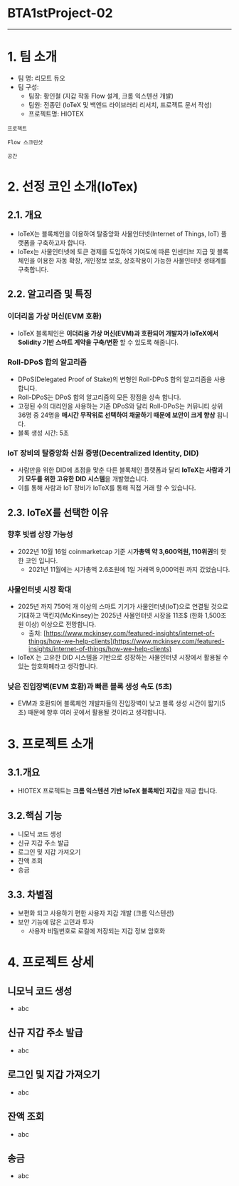 # BTA1stProject-02
---
# 1. 팀 소개
- 팀 명: 리모트 듀오
- 팀 구성:
  - 팀장: 황인철 (지갑 작동 Flow 설계, 크롬 익스텐션 개발)
  - 팀원: 전종민 (IoTeX 및 백엔드 라이브러리 리서치, 프로젝트 문서 작성)
  - 프로젝트명: HIOTEX
```shell
프로젝트

Flow 스크린샷

공간

```

# 2. 선정 코인 소개(IoTex)
## 2.1. 개요
- IoTeX는 블록체인을 이용하여 탈중앙화 사물인터넷(Internet of Things, IoT) 플랫폼을 구축하고자 합니다.
- IoTex는 사물인터넷에 토큰 경제를 도입하여 기여도에 따른 인센티브 지급 및 블록체인을 이용한 자동 확장, 개인정보 보호, 상호작용이 가능한 사물인터넷 생태계를 구축합니다.

## 2.2. 알고리즘 및 특징
### 이더리움 가상 머신(EVM 호환)
- IoTeX 블록체인은 **이더리움 가상 머신(EVM)과 호환되어 개발자가 IoTeX에서 Solidity 기반 스마트 계약을 구축/변환** 할 수 있도록 해줍니다.

### Roll-DPoS 합의 알고리즘
- DPoS(Delegated Proof of Stake)의 변형인 Roll-DPoS 합의 알고리즘을 사용 합니다.
- Roll-DPoS는 DPoS 합의 알고리즘의 모든 장점을 상속 합니다.
- 고정된 수의 대리인을 사용하는 기존 DPoS와 달리 Roll-DPoS는 커뮤니티 상위 36명 중 24명을 **매시간 무작위로 선택하여 채굴하기 때문에 보안이 크게 향상** 됩니다.
- 블록 생성 시간: 5초

### IoT 장비의 탈중앙화 신원 증명(Decentralized Identity, DID)
- 사람만을 위한 DID에 초점을 맞춘 다른 블록체인 플랫폼과 달리 **IoTeX는 사람과 기기 모두를 위한 고유한 DID 시스템**을 개발했습니다.
- 이를 통해 사람과 IoT 장비가 IoTeX를 통해 직접 거래 할 수 있습니다.

## 2.3. IoTeX를 선택한 이유
### 향후 빗썸 상장  가능성
- 2022년 10월 16일 coinmarketcap 기준 시**가총액 약 3,600억원, 110위권**의 핫한 코인 입니다.
    - 2021년 11월에는 시가총액 2.6조원에 1일 거래액 9,000억원 까지 갔었습니다.
### 사물인터넷 시장 확대
- 2025년 까지 750억 개 이상의 스마트 기기가 사물인터넷(IoT)으로 연결될 것으로 기대하고 맥킨지(McKinsey)는 2025년 사물인터넷 시장을 11조$ (한화 1,500조원 이상) 이상으로 전망합니다.
    - 출처: [https://www.mckinsey.com/featured-insights/internet-of-things/how-we-help-clients](https://www.mckinsey.com/featured-insights/internet-of-things/how-we-help-clients)
- IoTeX 는 고유한 DID 시스템을 기반으로 성장하는 사물인터넷 시장에서 활용될 수 있는 암호화폐라고 생각합니다.
### 낮은 진입장벽(EVM 호환)과 빠른 블록 생성 속도 (5초)
- EVM과 호환되어 블록체인 개발자들의 진입장벽이 낮고 블록 생성 시간이 짧기(5초) 때문에 향후 여러 곳에서 활용될 것이라고 생각합니다.


# 3. 프로젝트 소개

## 3.1.개요
- HIOTEX 프로젝트는 **크롬 익스텐션 기반 IoTeX 블록체인 지갑**을 제공 합니다.

## 3.2.핵심 기능
- 니모닉 코드 생성
- 신규 지갑 주소 발급
- 로그인 및 지갑 가져오기
- 잔액 조회
- 송금

## 3.3. 차별점
- 보편화 되고 사용하기 편한 사용자 지갑 개발 (크롬 익스텐션)
- 보안 기능에 많은 고민과 투자
    - 사용자 비밀번호로 로컬에 저장되는 지갑 정보 암호화
    
    
# 4. 프로젝트 상세
## 니모닉 코드 생성
- abc
## 신규 지갑 주소 발급
- abc
## 로그인 및 지갑 가져오기
- abc
## 잔액 조회
- abc
## 송금
- abc

